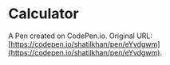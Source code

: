 # Calculator

A Pen created on CodePen.io. Original URL: [https://codepen.io/shatilkhan/pen/eYvdgwm](https://codepen.io/shatilkhan/pen/eYvdgwm).


